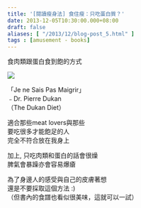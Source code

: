 ```yaml
---
title: '[閱讀瘦身法] 食住瘦：只吃蛋白質？'
date: 2013-12-05T10:30:00.000+08:00
draft: false
aliases: [ "/2013/12/blog-post_5.html" ]
tags : [amusement - books]
---
```


食肉類跟蛋白食到飽的方式   

[![](https://3.bp.blogspot.com/-hNN3CmXpjcw/XCdpRjibMKI/AAAAAAAACsc/SkXIATroMroiIGzOYL0id5Q4QKvnho3cQCLcBGAs/s640/47.jpg)](https://3.bp.blogspot.com/-hNN3CmXpjcw/XCdpRjibMKI/AAAAAAAACsc/SkXIATroMroiIGzOYL0id5Q4QKvnho3cQCLcBGAs/s1600/47.jpg)

「Je ne Sais Pas Maigrir」  
﹣Dr. Pierre Dukan   
（The Dukan Diet）  
  
適合那些meat lovers與那些  
要吃很多才能飽足的人   
完全不符合放在我身上    
  
加上, 只吃肉類和蛋白的話會很燥   
脾氣會暴躁亦會容易爆瘡    
  
為了身邊人的感受與自己的皮膚著想   
還是不要採取這個方法 :)   
（但書內的食譜也看似很美味，這就可以一試）